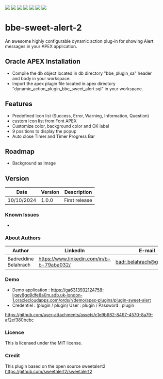 ![](https://cdn.rawgit.com/Dani3lSun/apex-github-badges/b7e95341/badges/apex-plugin-badge.svg) ![](https://img.shields.io/badge/Plug--In%20Type-Dynamic%20Action-red) ![](https://img.shields.io/badge/APEX-21.*-brightgreen) ![](https://img.shields.io/badge/APEX-22.*-brightgreen) ![](https://img.shields.io/badge/APEX-23.*-brightgreen) ![](https://img.shields.io/badge/APEX-24.*-brightgreen) ![](https://cdn.rawgit.com/Dani3lSun/apex-github-badges/7919f913/badges/apex-love-badge.svg)
# bbe-sweet-alert-2
An awesome highly configurable dynamic action plug-in for showing Alert messages in your APEX application.

## Oracle APEX Installation
* Compile the db object located in db directory "bbe_plugin_sa" header and body in your workspace.
* Import the apex plugin file located in apex directory "dynamic_action_plugin_bbe_sweet_alert.sql" in your workspace.

## Features
* Predefined Icon list (Success, Error, Warning, Information, Question)
* custom Icon list from Font APEX
* Customize color, background color and OK label
* 9 positions to display the popup
* Auto close Timer and Timer Progress Bar

## Roadmap
* Background as Image

## Version
Date | Version | Description |
-------|-------|---------|
10/10/2024 |1.0.0| First release |

### Known Issues
* 

### About Authors
Author | LinkedIn | E-mail
-------|-------|-------
Badreddine Belahrach | https://www.linkedin.com/in/b-b-79aba032/ | badr.belahrach@gmail.com

### Demo
* Demo application :
https://ga6313932124758-ljqey8gg9dfe8a0m.adb.uk-london-1.oraclecloudapps.com/ords/r/demo/apex-plugins/plugin-sweet-alert
* Credentiel : (plugin / plugin)
User : plugin / Password : plugin


https://github.com/user-attachments/assets/c1e9b682-8497-4570-8a79-af2ef380bebc


### Licence 
This is licensed under the MIT license. 

### Credit

This plugin based on the open source sweetalert2 https://github.com/sweetalert2/sweetalert2